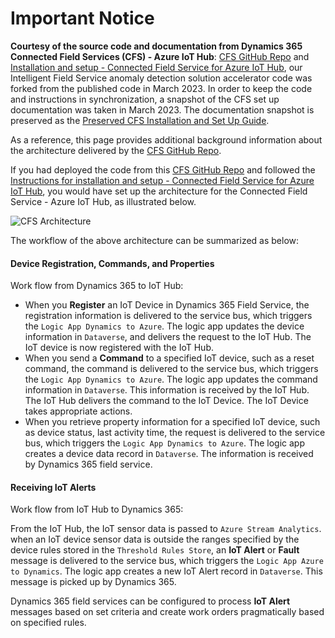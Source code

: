 # Important Notice 

**Courtesy of the source code and documentation from Dynamics 365 Connected Field Services (CFS)  - Azure IoT Hub**: [CFS GitHub Repo](https://github.com/microsoft/Dynamics-365-Connected-Field-Service-Deployment) and  [Installation and setup - Connected Field Service for Azure IoT Hub](https://docs.microsoft.com/dynamics365/field-service/installation-setup-iothub), our Intelligent Field Service anomaly detection solution accelerator code was forked from the published code in March 2023. In order to keep the code and instructions in synchronization,  a snapshot of the CFS set up documentation was taken in March 2023. The documentation snapshot is preserved as the [Preserved CFS Installation and Set Up Guide](./Preserved-Installation-Setup-IoTHub.md).

As a reference, this page provides additional background information about the architecture delivered by the [CFS GitHub Repo](https://github.com/microsoft/Dynamics-365-Connected-Field-Service-Deployment).

If you had deployed the code from this [CFS GitHub Repo](https://github.com/microsoft/Dynamics-365-Connected-Field-Service-Deployment) and followed the [Instructions for installation and setup - Connected Field Service for Azure IoT Hub](https://docs.microsoft.com/dynamics365/field-service/installation-setup-iothub), you would have set up the architecture for the Connected Field Service - Azure IoT Hub, as illustrated below. 

![CFS Architecture](../../Docs/Media/cfs-Architecture.png)

The workflow of the above architecture can be summarized as below:

#### Device Registration, Commands, and Properties  

Work flow from Dynamics 365 to IoT Hub:

- When you  **Register** an IoT Device in Dynamics 365 Field Service, the registration information is delivered to the service bus, which triggers the `Logic App Dynamics to Azure`. The logic app updates the device information in `Dataverse`, and delivers the request to the IoT Hub. The IoT device is now registered with the IoT Hub. 
- When you send a **Command** to a specified IoT device, such as a reset command, the command is delivered to the service bus, which triggers the `Logic App Dynamics to Azure`. The logic app updates the command information in `Dataverse`.  This information is received by  the IoT Hub. The IoT Hub delivers the command to the IoT Device. The IoT Device takes appropriate actions.  
- When you retrieve property information for a specified IoT device, such as device status, last activity time, the request is delivered to the service bus, which triggers the `Logic App Dynamics to Azure`. The logic app creates a device data record in `Dataverse`. The  information is received by  Dynamics 365 field service. 

#### Receiving IoT Alerts

Work flow from IoT Hub to Dynamics 365: 

From the IoT Hub, the IoT sensor data is passed to `Azure Stream Analytics`. when an IoT device sensor data is outside the ranges specified by the device rules stored in the `Threshold Rules Store`, an **IoT Alert** or **Fault** message is delivered to the service bus, which triggers the `Logic App Azure to Dynamics`. The logic app creates a new IoT Alert record in `Dataverse`. This message is picked up by Dynamics 365.  

Dynamics 365 field services can be configured to process **IoT Alert** messages based on set criteria and create work orders pragmatically based on specified rules. 

